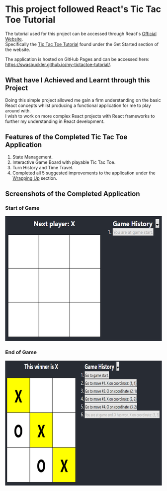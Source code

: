 # This project followed React's Tic Tac Toe Tutorial 

The tutorial used for this project can be accessed through React's [Official Website](https://react.dev).\
Specifically the [Tic Tac Toe Tutorial](https://react.dev/learn/tutorial-tic-tac-toe) found under the Get Started section of the website.

The application is hosted on GitHub Pages and can be accessed here: https://swasbuckler.github.io/my-tictactoe-tutorial/.

## What have I Achieved and Learnt through this Project

Doing this simple project allowed me gain a firm understanding on the basic React concepts whilst producing a functional application for me to play around with.\
I wish to work on more complex React projects with React frameworks to further my understanding in React development.

## Features of the Completed Tic Tac Toe Application

1. State Management.
2. Interactive Game Board with playable Tic Tac Toe.
3. Turn History and Time Travel.
4. Completed all 5 suggested improvements to the application under the [Wrapping Up](https://react.dev/learn/tutorial-tic-tac-toe#wrapping-up) section.

## Screenshots of the Completed Application

### Start of Game

<img src="git_images/Game_Start.png" height="400px" />

### End of Game

<img src="git_images/Game_End.png" height="400px" />
